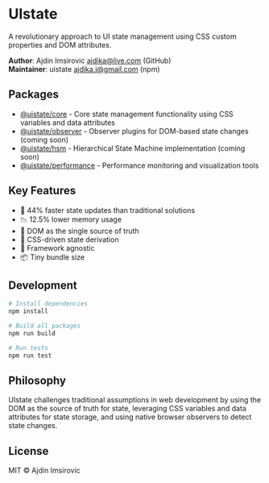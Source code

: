 # UIstate

A revolutionary approach to UI state management using CSS custom properties and DOM attributes.

**Author**: Ajdin Imsirovic <ajdika@live.com> (GitHub)  
**Maintainer**: uistate <ajdika.i@gmail.com> (npm)

## Packages

- [@uistate/core](./packages/core) - Core state management functionality using CSS variables and data attributes
- [@uistate/observer](./packages/observer) - Observer plugins for DOM-based state changes (coming soon)
- [@uistate/hsm](./packages/hsm) - Hierarchical State Machine implementation (coming soon)
- [@uistate/performance](./packages/performance) - Performance monitoring and visualization tools

## Key Features

- 🚀 44% faster state updates than traditional solutions
- 📉 12.5% lower memory usage
- 🎯 DOM as the single source of truth
- 🔄 CSS-driven state derivation
- 🎨 Framework agnostic
- 📦 Tiny bundle size

## Development

```bash
# Install dependencies
npm install

# Build all packages
npm run build

# Run tests
npm run test
```

## Philosophy

UIstate challenges traditional assumptions in web development by using the DOM as the source of truth for state, leveraging CSS variables and data attributes for state storage, and using native browser observers to detect state changes.

## License

MIT © Ajdin Imsirovic
